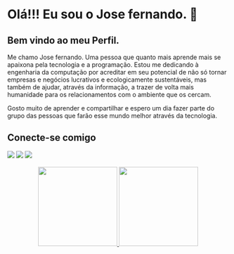 <div>
    <h1>Olá!!! Eu sou o Jose fernando. 👋 </h1>
    <h2>Bem vindo ao meu Perfil.</h2>
    <p> Me chamo Jose fernando. Uma pessoa que quanto mais aprende mais se apaixona pela tecnologia e a programação. Estou me dedicando à engenharia da computação por acreditar em seu potencial de não só tornar empresas e negócios lucrativos e ecologicamente sustentáveis, mas também de ajudar, através da informação, a trazer de volta mais humanidade para os relacionamentos com o ambiente que os cercam. 
    </p>
    <p>Gosto muito de aprender e compartilhar e espero um dia fazer parte do grupo das pessoas que farão esse mundo melhor através da tecnologia. 
    </p>
</div>

<div>
    <h2>Conecte-se comigo</h2>
   <a href="https://www.linkedin.com/in/jose-fernando-25b6b3278/" target="_blank"><img src="https://img.shields.io/badge/-LinkedIn-%230077B5?style=for-the-badge&logo=linkedin&logoColor=white" target="_blank"></a> 
   <a href="https://discord.com" target="83Rfl#3843"><img src="https://img.shields.io/badge/Discord-7289DA?style=for-the-badge&logo=discord&logoColor=white" target="_blank"></a> 
    <a href = "mailto:fernando04jf@gmail.com"><img src="https://img.shields.io/badge/-Gmail-%23333?style=for-the-badge&logo=gmail&logoColor=white" target="_blank"></a>
</div>
<br>
<div align="center">
  <a href="https://github.com/fernandojfd">
  <img height="180em" src="https://github-readme-stats.vercel.app/api?username=fernandojfd&show_icons=true&theme=tokyonight&include_all_commits=true&count_private=true"/>
  <img height="180em" src="https://github-readme-stats.vercel.app/api/top-langs/?username=fernandojfd&layout=compact&langs_count=7&theme=tokyonight"/>
</div>